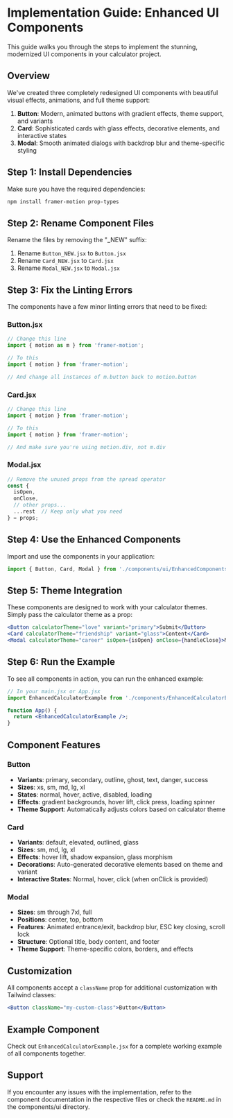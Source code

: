 # Implementation Guide: Enhanced UI Components

This guide walks you through the steps to implement the stunning, modernized UI components in your calculator project.

## Overview

We've created three completely redesigned UI components with beautiful visual effects, animations, and full theme support:

1. **Button**: Modern, animated buttons with gradient effects, theme support, and variants
2. **Card**: Sophisticated cards with glass effects, decorative elements, and interactive states
3. **Modal**: Smooth animated dialogs with backdrop blur and theme-specific styling

## Step 1: Install Dependencies

Make sure you have the required dependencies:

```bash
npm install framer-motion prop-types
```

## Step 2: Rename Component Files

Rename the files by removing the "_NEW" suffix:

1. Rename `Button_NEW.jsx` to `Button.jsx`
2. Rename `Card_NEW.jsx` to `Card.jsx`
3. Rename `Modal_NEW.jsx` to `Modal.jsx`

## Step 3: Fix the Linting Errors

The components have a few minor linting errors that need to be fixed:

### Button.jsx
```jsx
// Change this line
import { motion as m } from 'framer-motion';

// To this
import { motion } from 'framer-motion';

// And change all instances of m.button back to motion.button
```

### Card.jsx
```jsx
// Change this line
import { motion } from 'framer-motion';

// To this
import { motion } from 'framer-motion';

// And make sure you're using motion.div, not m.div
```

### Modal.jsx
```jsx
// Remove the unused props from the spread operator
const {
  isOpen,
  onClose,
  // other props...
  ...rest  // Keep only what you need
} = props;
```

## Step 4: Use the Enhanced Components

Import and use the components in your application:

```jsx
import { Button, Card, Modal } from './components/ui/EnhancedComponents';
```

## Step 5: Theme Integration

These components are designed to work with your calculator themes. Simply pass the calculator theme as a prop:

```jsx
<Button calculatorTheme="love" variant="primary">Submit</Button>
<Card calculatorTheme="friendship" variant="glass">Content</Card>
<Modal calculatorTheme="career" isOpen={isOpen} onClose={handleClose}>Modal Content</Modal>
```

## Step 6: Run the Example

To see all components in action, you can run the enhanced example:

```jsx
// In your main.jsx or App.jsx
import EnhancedCalculatorExample from './components/EnhancedCalculatorExample';

function App() {
  return <EnhancedCalculatorExample />;
}
```

## Component Features

### Button

- **Variants**: primary, secondary, outline, ghost, text, danger, success
- **Sizes**: xs, sm, md, lg, xl
- **States**: normal, hover, active, disabled, loading
- **Effects**: gradient backgrounds, hover lift, click press, loading spinner
- **Theme Support**: Automatically adjusts colors based on calculator theme

### Card

- **Variants**: default, elevated, outlined, glass
- **Sizes**: sm, md, lg, xl
- **Effects**: hover lift, shadow expansion, glass morphism
- **Decorations**: Auto-generated decorative elements based on theme and variant
- **Interactive States**: Normal, hover, click (when onClick is provided)

### Modal

- **Sizes**: sm through 7xl, full
- **Positions**: center, top, bottom
- **Features**: Animated entrance/exit, backdrop blur, ESC key closing, scroll lock
- **Structure**: Optional title, body content, and footer
- **Theme Support**: Theme-specific colors, borders, and effects

## Customization

All components accept a `className` prop for additional customization with Tailwind classes:

```jsx
<Button className="my-custom-class">Button</Button>
```

## Example Component

Check out `EnhancedCalculatorExample.jsx` for a complete working example of all components together.

## Support

If you encounter any issues with the implementation, refer to the component documentation in the respective files or check the `README.md` in the components/ui directory.

